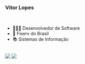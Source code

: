 ### Vitor Lopes
<br>

- 🧑🏻‍💻 Desenvolvedor de Software
- 🏢 Fiserv do Brasil
- 📚 Sistemas de Informação

<br>
<div dir="auto"> 
  <a href="mailto:vitorlopeson@gmail.com"><img src="https://img.shields.io/badge/Gmail-D14836?style=for-the-badge&logo=gmail&logoColor=white" style="max-width: 100%;"></a>
  <a href="https://www.linkedin.com/in/vitorglopes" rel="nofollow"><img src="https://img.shields.io/badge/LinkedIn-0077B5?style=for-the-badge&logo=linkedin&logoColor=white" style="max-width: 100%;"></a> 
</div>
